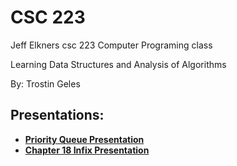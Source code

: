 # CSC 223
Jeff Elkners csc 223 Computer Programing class

Learning Data Structures and Analysis of Algorithms

By: Trostin Geles

## Presentations:
- <b/>[Priority Queue Presentation](https://github.com/bananajoeo7/csc223/blob/main/Priority_Queue/PriorityQueue_Presenation.md)</b>
- <b/>[Chapter 18 Infix Presentation](https://github.com/bananajoeo7/csc223/blob/main/Stack/ch_18_Infix_Presentation/Infix_Presentation.md)</b>